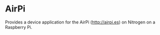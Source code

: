 # AirPi

Provides a device application for the AirPi (http://airpi.es) on Nitrogen on a Raspberry Pi.